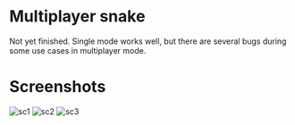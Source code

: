 # Multiplayer snake

Not yet finished. Single mode works well, but there are several bugs during some use cases in multiplayer mode.

# Screenshots

![sc1](https://drive.google.com/uc?export=view&id=1xPco_O6Qcg5MIJx7SZZfEWJofxXHHf5I)
![sc2](https://drive.google.com/uc?export=view&id=1URSpyjrT0cwVLQpqTPc7F7g8E4DeWjXL)
![sc3](https://drive.google.com/uc?export=view&id=1LFKXqK5KKpDLyjjBlRHJUiI9eURaOxrr)
